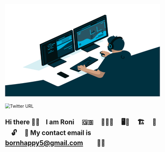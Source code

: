 
## <img src="https://raw.githubusercontent.com/roni5/profile-images/main/code.gif" width="650px" height="300">  

![Twitter URL](https://img.shields.io/twitter/url?style=social&url=https://twitter.com/Roni_McGuinness?logoWidth=60)


## Hi there 🖐🏽&nbsp;&nbsp;&nbsp;  I am  **Roni**  &nbsp;&nbsp;&nbsp; 🇬🇧  &nbsp;&nbsp;&nbsp;  🧑🏽‍💻 &nbsp;&nbsp;&nbsp;  🖥️🤳 &nbsp;&nbsp;&nbsp;  🏗  &nbsp;&nbsp;&nbsp;   🎯  &nbsp;&nbsp;&nbsp; 🔓 &nbsp;&nbsp;&nbsp; 🚀   My contact email is  **bornhappy5@gmail.com** &nbsp;&nbsp;&nbsp; &nbsp;&nbsp;&nbsp; 👍🏽  

<!--
**roni5/roni5** is a ✨ _special_ ✨ repository because its `README.md` (this file) appears on your GitHub profile.

Here are some ideas to get you started:
✎▁▁▁▁YOUR NAME▁▁▁▁

- 🔭 I’m currently working on ...
- 🌱 I’m currently learning ...
- 👯 I’m looking to collaborate on ...
- 🤔 I’m looking for help with ...
- 💬 Ask me about ...
- 📫 How to reach me: ...
- 😄 Pronouns: ...
- ⚡ Fun fact: ...
-->
